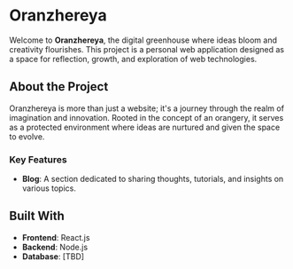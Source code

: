 # Oranzhereya

Welcome to **Oranzhereya**, the digital greenhouse where ideas bloom and creativity flourishes. This project is a personal web application designed as a space for reflection, growth, and exploration of web technologies.

## About the Project

Oranzhereya is more than just a website; it's a journey through the realm of imagination and innovation. Rooted in the concept of an orangery, it serves as a protected environment where ideas are nurtured and given the space to evolve.

### Key Features

- **Blog**: A section dedicated to sharing thoughts, tutorials, and insights on various topics.

## Built With

- **Frontend**: React.js
- **Backend**: Node.js
- **Database**: [TBD]